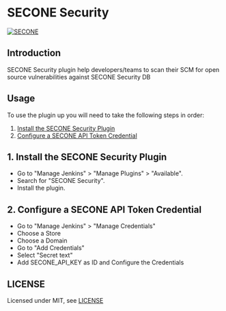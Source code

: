 # SECONE Security

[![SECONE](https://sec1.io/wp-content/uploads/2023/11/sec1-logo-svg-orange-inverse.svg)](https://sec1.io)

## Introduction

SECONE Security plugin help developers/teams to scan their SCM for open source vulnerabilities against SECONE Security DB

## Usage
To use the plugin up you will need to take the following steps in order:

1. [Install the SECONE Security Plugin](#1-install-the-secone-security-plugin)
2. [Configure a SECONE API Token Credential](#3-configure-a-secone-api-token-credential)

## 1. Install the SECONE Security Plugin

- Go to "Manage Jenkins" > "Manage Plugins" > "Available".
- Search for "SECONE Security".
- Install the plugin.

## 2. Configure a SECONE API Token Credential

- Go to "Manage Jenkins" > "Manage Credentials"
- Choose a Store
- Choose a Domain
- Go to "Add Credentials"
- Select "Secret text"
- Add SECONE_API_KEY as ID and Configure the Credentials

## LICENSE

Licensed under MIT, see [LICENSE](LICENSE.md)

